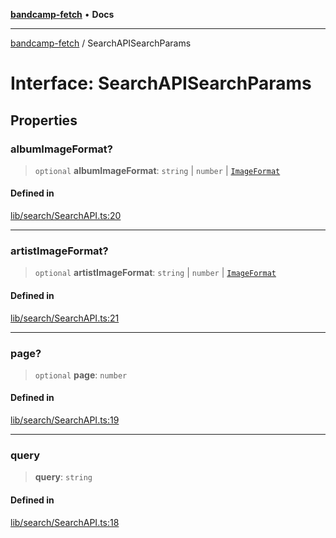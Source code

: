 [**bandcamp-fetch**](../README.md) • **Docs**

***

[bandcamp-fetch](../README.md) / SearchAPISearchParams

# Interface: SearchAPISearchParams

## Properties

### albumImageFormat?

> `optional` **albumImageFormat**: `string` \| `number` \| [`ImageFormat`](ImageFormat.md)

#### Defined in

[lib/search/SearchAPI.ts:20](https://github.com/patrickkfkan/bandcamp-fetch/blob/d7908af6ae5080a27ddea05f2631b8fc5129d64d/src/lib/search/SearchAPI.ts#L20)

***

### artistImageFormat?

> `optional` **artistImageFormat**: `string` \| `number` \| [`ImageFormat`](ImageFormat.md)

#### Defined in

[lib/search/SearchAPI.ts:21](https://github.com/patrickkfkan/bandcamp-fetch/blob/d7908af6ae5080a27ddea05f2631b8fc5129d64d/src/lib/search/SearchAPI.ts#L21)

***

### page?

> `optional` **page**: `number`

#### Defined in

[lib/search/SearchAPI.ts:19](https://github.com/patrickkfkan/bandcamp-fetch/blob/d7908af6ae5080a27ddea05f2631b8fc5129d64d/src/lib/search/SearchAPI.ts#L19)

***

### query

> **query**: `string`

#### Defined in

[lib/search/SearchAPI.ts:18](https://github.com/patrickkfkan/bandcamp-fetch/blob/d7908af6ae5080a27ddea05f2631b8fc5129d64d/src/lib/search/SearchAPI.ts#L18)
